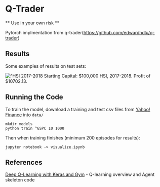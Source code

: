# Q-Trader

** Use in your own risk **

Pytorch implmentation from q-trader(https://github.com/edwardhdlu/q-trader)

## Results

Some examples of results on test sets:

![^HSI 2017-2018](https://github.com/viuts/q-trading-pytorch/blob/master/images/^HSI_2018.png)
Starting Capital: $100,000
HSI, 2017-2018. Profit of $10702.13.

## Running the Code

To train the model, download a training and test csv files from [Yahoo! Finance](https://ca.finance.yahoo.com/quote/%5EGSPC/history?p=%5EGSPC) into `data/`
```
mkdir models
python train ^GSPC 10 1000
```

Then when training finishes (minimum 200 episodes for results):
```
jupyter notebook -> visualize.ipynb
```

## References

[Deep Q-Learning with Keras and Gym](https://keon.io/deep-q-learning/) - Q-learning overview and Agent skeleton code
